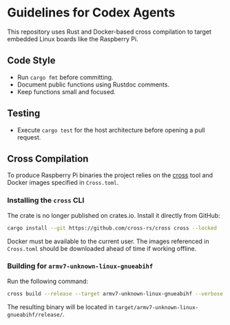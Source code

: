 # Guidelines for Codex Agents

This repository uses Rust and Docker-based cross compilation to target
embedded Linux boards like the Raspberry Pi.

## Code Style
- Run `cargo fmt` before committing.
- Document public functions using Rustdoc comments.
- Keep functions small and focused.

## Testing
- Execute `cargo test` for the host architecture before opening a pull request.

## Cross Compilation
To produce Raspberry Pi binaries the project relies on the
[cross](https://github.com/cross-rs/cross) tool and Docker images
specified in `Cross.toml`.

### Installing the `cross` CLI
The crate is no longer published on crates.io. Install it directly from
GitHub:

```bash
cargo install --git https://github.com/cross-rs/cross cross --locked
```

Docker must be available to the current user. The images referenced in
`Cross.toml` should be downloaded ahead of time if working offline.

### Building for `armv7-unknown-linux-gnueabihf`
Run the following command:

```bash
cross build --release --target armv7-unknown-linux-gnueabihf --verbose
```

The resulting binary will be located in
`target/armv7-unknown-linux-gnueabihf/release/`.
